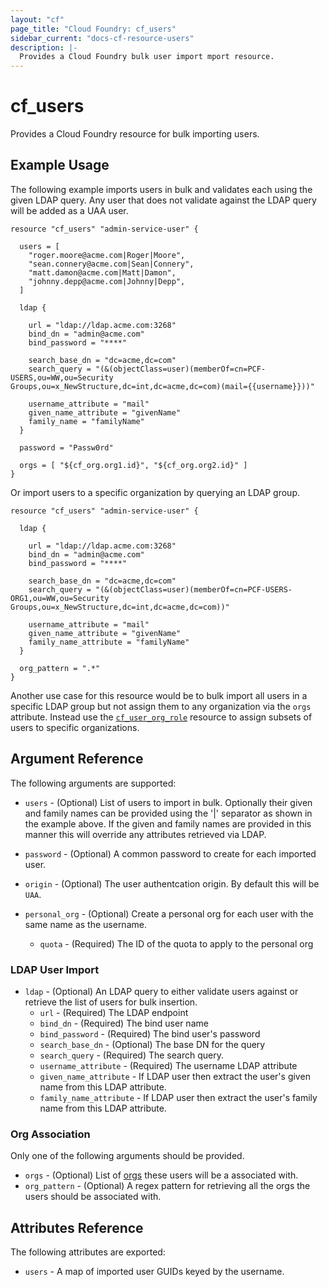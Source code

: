 ```yaml
---
layout: "cf"
page_title: "Cloud Foundry: cf_users"
sidebar_current: "docs-cf-resource-users"
description: |-
  Provides a Cloud Foundry bulk user import mport resource.
---
```


# cf\_users

Provides a Cloud Foundry resource for bulk importing users.

## Example Usage

The following example imports users in bulk and validates each using the given LDAP query. Any user that does not validate against the LDAP query will be added as a UAA user.

```
resource "cf_users" "admin-service-user" {
  
  users = [ 
    "roger.moore@acme.com|Roger|Moore",
    "sean.connery@acme.com|Sean|Connery",
    "matt.damon@acme.com|Matt|Damon",
    "johnny.depp@acme.com|Johnny|Depp",
  ]
  
  ldap {
    
    url = "ldap://ldap.acme.com:3268"
    bind_dn = "admin@acme.com"
    bind_password = "****"

    search_base_dn = "dc=acme,dc=com"
    search_query = "(&(objectClass=user)(memberOf=cn=PCF-USERS,ou=WW,ou=Security Groups,ou=x_NewStructure,dc=int,dc=acme,dc=com)(mail={{username}}))"
    
    username_attribute = "mail"
    given_name_attribute = "givenName"
    family_name = "familyName"
  }

  password = "Passw0rd"

  orgs = [ "${cf_org.org1.id}", "${cf_org.org2.id}" ]
}
```

Or import users to a specific organization by querying an LDAP group.

```
resource "cf_users" "admin-service-user" {
  
  ldap {

    url = "ldap://ldap.acme.com:3268"
    bind_dn = "admin@acme.com"
    bind_password = "****"

    search_base_dn = "dc=acme,dc=com"
    search_query = "(&(objectClass=user)(memberOf=cn=PCF-USERS-ORG1,ou=WW,ou=Security Groups,ou=x_NewStructure,dc=int,dc=acme,dc=com))"

    username_attribute = "mail"
    given_name_attribute = "givenName"
    family_name_attribute = "familyName"
  }

  org_pattern = ".*"
}
```

Another use case for this resource would be to bulk import all users in a specific LDAP group but not assign them to any organization via the `orgs` attribute. Instead use the [`cf_user_org_role`](/docs/providers/cf/r/user_org_role.html) resource to assign subsets of users to specific organizations.

## Argument Reference

The following arguments are supported:

* `users` - (Optional) List of users to import in bulk. Optionally their given and family names can be provided using the '|' separator as shown in the example above. If the given and family names are provided in this manner this will override any attributes retrieved via LDAP.

* `password` - (Optional) A common password to create for each imported user.
* `origin` - (Optional) The user authentcation origin. By default this will be `UAA`. 

* `personal_org` - (Optional) Create a personal org for each user with the same name as the username.
  - `quota` - (Required) The ID of the quota to apply to the personal org

### LDAP User Import

* `ldap` - (Optional) An LDAP query to either validate users against or retrieve the list of users for bulk insertion.
  - `url` - (Required) The LDAP endpoint
  - `bind_dn` - (Required) The bind user name
  - `bind_password` - (Required) The bind user's password
  - `search_base_dn` - (Optional)  The base DN for the query
  - `search_query` - (Required) The search query.
  - `username_attribute` - (Required) The username LDAP attribute
  - `given_name_attribute` - If LDAP user then extract the user's given name from this LDAP attribute.
  - `family_name_attribute` - If LDAP user then extract the user's family name from this LDAP attribute.

### Org Association

Only one of the following arguments should be provided.

* `orgs` - (Optional) List of [orgs](org.html) these users will be a associated with.
* `org_pattern` - (Optional) A regex pattern for retrieving all the orgs the users should be associated with.

## Attributes Reference

The following attributes are exported:

* `users` - A map of imported user GUIDs keyed by the username.
